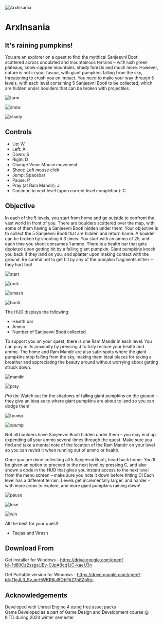 ![ArxInsania](./Meta/gh-header.png)

# ArxInsania
## It's raining pumpkins!  

You are an explorer on a quest to find the mythical Sanjeevni Booti scattered across undulated and mountainous terrains – with lush green plateaus, snow-capped mountains, shady forests and much more. However, nature is not in your favour, with giant pumpkins falling from the sky, threatening to crush you on impact. You need to make your way through 5 levels, with each level containing 5 Sanjeevni Booti to be collected, which are hidden under boulders that can be broken with projectiles.  

![farm](./Meta/1.PNG)  

![snow](./Meta/2.PNG)  

![shady](./Meta/3.PNG)  

## Controls
- Up: W
- Left: A
- Down: S
- Right: D
- Change View: Mouse movement
- Shoot: Left mouse click
- Jump: Spacebar
- Pause: P
- Pray (at Ram Mandir): J
- Continue to next level (upon current level completion): C


## Objective
In each of the 5 levels, you start from home and go outside to confront the vast world in front of you. There are boulders scattered over the map, with some of them having a Sanjeevni Booti hidden under them. Your objective is to collect the 5 Sanjeevni Booti that are hidden and return home. A boulder can be broken by shooting it 3 times. You start with an ammo of 25, and each time you shoot consumes 1 ammo. There is a health bar that gets depleted upon getting hit by a falling giant pumpkin. Giant pumpkins knock you back if they land on you, and splatter upon making contact with the ground. Be careful not to get hit by any of the pumpkin fragments either – they hurt too!


![start](./Meta/4.PNG)  

![rock](./Meta/5.PNG)  

![smash](./Meta/6.PNG)  

![booti](./Meta/7.PNG)  

The HUD displays the following:
- Health bar
- Ammo
- Number of Sanjeevni Booti collected

To support you on your quest, there is one Ram Mandir in each level. You can pray in its proximity by pressing J to fully restore your health and ammo. The home and Ram Mandir are also safe-spots where the giant pumpkins stop falling from the sky, making them ideal places for taking a breather and appreciating the beauty around without worrying about getting struck down.

![mandir](./Meta/8.PNG)  

![pray](./Meta/9.PNG)  
  
  
*Pro tip:* Watch out for the shadows of falling giant pumpkins on the ground - they give an idea as to where giant pumpkins are about to land so you can dodge them!

![fpump](./Meta/10.PNG)  

![spump](./Meta/11.PNG)

Not all boulders have Sanjeevni Booti hidden under them – you may end up expending all your ammo several times through the quest. Make sure you find and take a mental note of the location of the Ram Mandir on your level so you can revisit it when running out of ammo or health.  

Once you are done collecting all 5 Sanjeevni Booti, head back home. You'll be given an option to proceed to the next level by pressing C, and also shown a code in the HUD that gives you instant access to the next level from the menu screen – make sure you note it down before hitting C! Each level has a different terrain. Levels get incrementally larger, and harder - with more areas to explore, and more giant pumpkins raining down!  

![pause](./Meta/12.PNG)  

![lose](./Meta/13.PNG)  

![win](./Meta/14.PNG) 

All the best for your quest!
- Taejas and Viresh


## Download From
Get Installer for Windows -  https://drive.google.com/open?id=1ti80Cz2ssgaUEv-CJpA8cq1JC-kaeU3n

Get Portable version for Windows - https://drive.google.com/open?id=11gJL3_9v_qnHWKRKul8ObFAZ7h8Zo5e-

## Acknowledgements
Developed with Unreal Engine 4 using free asset packs  
Game Developed as a part of Game Design and Development course @ IIITD during 2020 winter semester  
